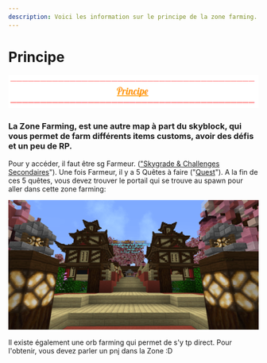 ```yaml
---
description: Voici les information sur le principe de la zone farming.
---
```


# Principe

![](../.gitbook/assets/capture-decran-2021-04-15-155327.png)

### La Zone Farming, est une autre map à part du skyblock, qui vous permet de farm différents items customs, avoir des défis et un peu de RP.

Pour y accéder, il faut être sg Farmeur. \(["Skygrade & Challenges Secondaires](https://wiki.sky-dream.fr/upgrade-fonctionnalite/skygrade-and-challenges-secondaires)"\). Une fois Farmeur, il y a 5 Quêtes à faire \("[Quest](https://wiki.sky-dream.fr/upgrade-fonctionnalite/quests)"\). A la fin de ces 5 quêtes, vous devez trouver le portail qui se trouve au spawn pour aller dans cette zone farming:

![](../.gitbook/assets/capture-decran-2021-04-15-161159.png)

Il existe également une orb farming qui permet de s'y tp direct. Pour l'obtenir, vous devez parler un pnj dans la Zone :D

